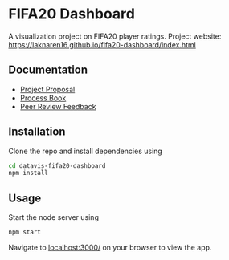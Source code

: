 # FIFA20 Dashboard

A visualization project on FIFA20 player ratings.
Project website: https://laknaren16.github.io/fifa20-dashboard/index.html

## Documentation
* [Project Proposal][doc-prop]
* [Process Book][doc-proc-bk]
* [Peer Review Feedback][doc-peer]

## Installation

Clone the repo and install dependencies using

```bash
cd datavis-fifa20-dashboard
npm install
```

## Usage

Start the node server using
```bash
npm start
```
Navigate to [localhost:3000/][localhost] on your browser to view the app.

[doc-prop]: docs/proposal.md
[doc-proc-bk]: docs/process_book.md
[doc-peer]: docs/peer_feedback.md
[raw-data]: src/data/raw.csv
[data-src]: https://www.kaggle.com/sagunsh/fifa-20-complete-player-dataset
[localhost]: localhost:3000/
